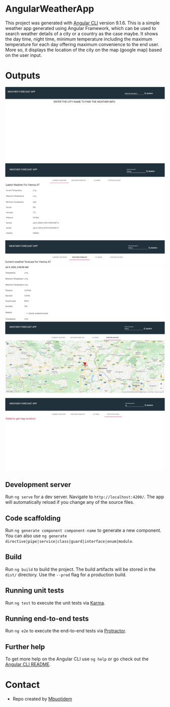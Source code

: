 # AngularWeatherApp

This project was generated with [Angular CLI](https://github.com/angular/angular-cli) version 9.1.6.
This is a simple weather app generated using Angular Framework, which can be used to search weather details of a city or a country as the case maybe. It shows the day time, night time, minimum temperature including the maximum temperature for each day offering maximum convenience to the end user. More so, it displays the location of the city on the map (google map) based on the user input.

# Outputs
![](img/img1.JPG)  ![](img/img2.JPG) ![](img/img3.JPG) ![](img/img4.JPG) ![](img/img5.JPG)

## Development server

Run `ng serve` for a dev server. Navigate to `http://localhost:4200/`. The app will automatically reload if you change any of the source files.

## Code scaffolding

Run `ng generate component component-name` to generate a new component. You can also use `ng generate directive|pipe|service|class|guard|interface|enum|module`.

## Build

Run `ng build` to build the project. The build artifacts will be stored in the `dist/` directory. Use the `--prod` flag for a production build.

## Running unit tests

Run `ng test` to execute the unit tests via [Karma](https://karma-runner.github.io).

## Running end-to-end tests

Run `ng e2e` to execute the end-to-end tests via [Protractor](http://www.protractortest.org/).

## Further help

To get more help on the Angular CLI use `ng help` or go check out the [Angular CLI README](https://github.com/angular/angular-cli/blob/master/README.md).

# Contact
* Repo created by <a href="https://github.com/Mbboutidem">Mbuotidem</a>
